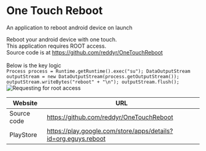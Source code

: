 One Touch Reboot
================

An application to reboot android device on launch<br>

Reboot your android device with one touch.<br>
This application requires ROOT access.<br>
Source code is at https://github.com/reddyr/OneTouchReboot<br>
<br>
Below is the key logic
<br>```Process process = Runtime.getRuntime().exec("su");
DataOutputStream outputStream = new DataOutputStream(process.getOutputStream());
outputStream.writeBytes("reboot" + "\n");
outputStream.flush();```
<br>
![Requesting for root access](https://github.com/reddyr/OneTouchReboot/blob/master/res/screenshots/Screenshot_2014-07-20-03-48-56.png)
<br> 

| Website  | URL |
| ------------- | ------------- |
| Source code  | https://github.com/reddyr/OneTouchReboot  |
| PlayStore  | https://play.google.com/store/apps/details?id=org.eguys.reboot  |



